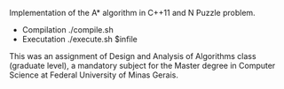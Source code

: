 Implementation of the A* algorithm in C++11 and N Puzzle problem. 
- Compilation
  ./compile.sh
- Executation
 ./execute.sh $infile


This was an assignment of Design and Analysis of Algorithms class (graduate level), a mandatory subject for the Master degree in Computer Science at Federal University of Minas Gerais.
